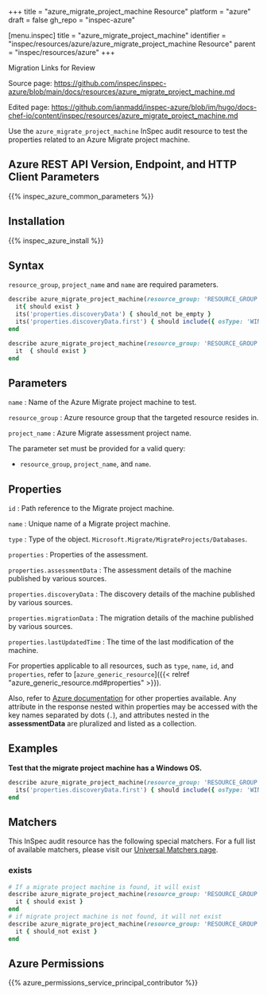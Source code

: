 +++
title = "azure_migrate_project_machine Resource"
platform = "azure"
draft = false
gh_repo = "inspec-azure"

[menu.inspec]
title = "azure_migrate_project_machine"
identifier = "inspec/resources/azure/azure_migrate_project_machine Resource"
parent = "inspec/resources/azure"
+++

<div class="admonition-note">
<p class="admonition-note-title">Migration Links for Review</p>
<div class="admonition-note-text">
<p>Source page: <a href="https://github.com/inspec/inspec-azure/blob/main/docs/resources/azure_migrate_project_machine.md">https://github.com/inspec/inspec-azure/blob/main/docs/resources/azure_migrate_project_machine.md</a></p>
<p>Edited page: <a href="https://github.com/ianmadd/inspec-azure/blob/im/hugo/docs-chef-io/content/inspec/resources/azure_migrate_project_machine.md">https://github.com/ianmadd/inspec-azure/blob/im/hugo/docs-chef-io/content/inspec/resources/azure_migrate_project_machine.md</a></p>
</div>
</div>


Use the `azure_migrate_project_machine` InSpec audit resource to test the properties related to an Azure Migrate project machine.

## Azure REST API Version, Endpoint, and HTTP Client Parameters

{{% inspec_azure_common_parameters %}}

## Installation

{{% inspec_azure_install %}}

## Syntax

`resource_group`, `project_name` and `name` are required parameters.

```ruby
describe azure_migrate_project_machine(resource_group: 'RESOURCE_GROUP', project_name: 'PROJECT_NAME', name: 'PROJECT_MACHINE_NAME') do
  it{ should exist }
  its('properties.discoveryData') { should_not be_empty }
  its('properties.discoveryData.first') { should include({ osType: 'WINDOWSGUEST' }) }
end
```

```ruby
describe azure_migrate_project_machine(resource_group: 'RESOURCE_GROUP', project_name: 'PROJECT_NAME', name: 'PROJECT_MACHINE_NAME') do
  it  { should exist }
end
```

## Parameters

`name`
: Name of the Azure Migrate project machine to test.

`resource_group`
: Azure resource group that the targeted resource resides in.

`project_name`
: Azure Migrate assessment project name.

The parameter set must be provided for a valid query:

- `resource_group`, `project_name`, and `name`.

## Properties

`id`
: Path reference to the Migrate project machine.

`name`
: Unique name of a Migrate project machine.

`type`
: Type of the object. `Microsoft.Migrate/MigrateProjects/Databases`.

`properties`
: Properties of the assessment.

`properties.assessmentData`
: The assessment details of the machine published by various sources.

`properties.discoveryData`
: The discovery details of the machine published by various sources.

`properties.migrationData`
: The migration details of the machine published by various sources.

`properties.lastUpdatedTime`
: The time of the last modification of the machine.

For properties applicable to all resources, such as `type`, `name`, `id`, and `properties`, refer to [`azure_generic_resource`]({{< relref "azure_generic_resource.md#properties" >}}).

Also, refer to [Azure documentation](https://docs.microsoft.com/en-us/rest/api/migrate/projects/machines/get-machine) for other properties available. Any attribute in the response nested within properties may be accessed with the key names separated by dots (`.`), and attributes nested in the **assessmentData** are pluralized and listed as a collection.

## Examples

**Test that the migrate project machine has a Windows OS.**

```ruby
describe azure_migrate_project_machine(resource_group: 'RESOURCE_GROUP', project_name: 'PROJECT_NAME', name: 'PROJECT_MACHINE_NAME') do
  its('properties.discoveryData.first') { should include({ osType: 'WINDOWSGUEST' }) }
end
```

## Matchers

This InSpec audit resource has the following special matchers. For a full list of available matchers, please visit our [Universal Matchers page](/inspec/matchers/).

### exists

```ruby
# If a migrate project machine is found, it will exist
describe azure_migrate_project_machine(resource_group: 'RESOURCE_GROUP', project_name: 'PROJECT_NAME', name: 'PROJECT_MACHINE_NAME') do
  it { should exist }
end
# if migrate project machine is not found, it will not exist
describe azure_migrate_project_machine(resource_group: 'RESOURCE_GROUP', project_name: 'PROJECT_NAME', name: 'PROJECT_MACHINE_NAME') do
  it { should_not exist }
end
```

## Azure Permissions

{{% azure_permissions_service_principal_contributor %}}
